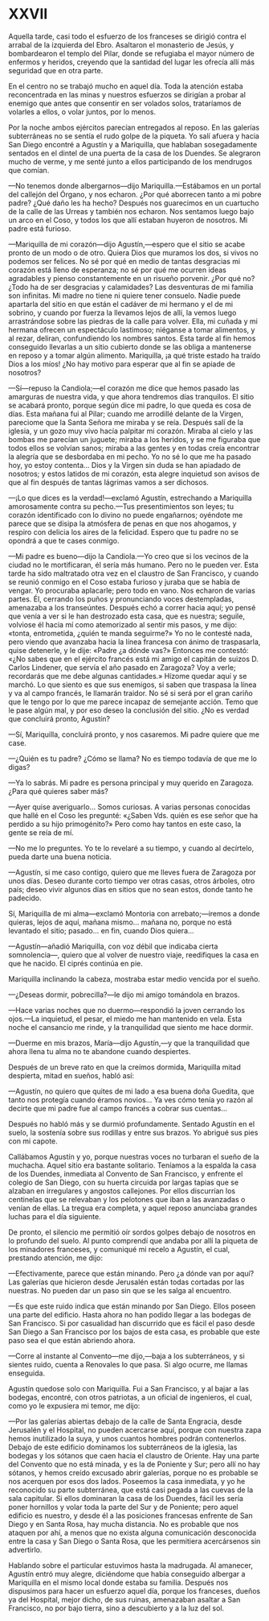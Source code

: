 # XXVII

Aquella tarde, casi todo el esfuerzo de los franceses se dirigió contra el
arrabal de la izquierda del Ebro. Asaltaron el monasterio de Jesús,
y bombardearon el templo del Pilar, donde se refugiaba el mayor número de
enfermos y heridos, creyendo que la santidad del lugar les ofrecía allí más
seguridad que en otra parte.

En el centro no se trabajó mucho en aquel día. Toda la atención estaba
reconcentrada en las minas y nuestros esfuerzos se dirigían a probar al enemigo
que antes que consentir en ser volados solos, trataríamos de volarles a ellos,
o volar juntos, por lo menos.

Por la noche ambos ejércitos parecían entregados al reposo. En las galerías
subterráneas no se sentía el rudo golpe de la piqueta. Yo salí afuera y hacia
San Diego encontré a Agustín y a Mariquilla, que hablaban sosegadamente
sentados en el dintel de una puerta de la casa de los Duendes. Se alegraron
mucho de verme, y me senté junto a ellos participando de los mendrugos que
comían.

—No tenemos donde albergarnos—dijo Mariquilla.—Estábamos en un portal del
callejón del Órgano, y nos echaron. ¿Por qué aborrecen tanto a mi pobre padre?
¿Qué daño les ha hecho? Después nos guarecimos en un cuartucho de la calle de
las Urreas y también nos echaron. Nos sentamos luego bajo un arco en el Coso,
y todos los que allí estaban huyeron de nosotros. Mi padre está furioso.

—Mariquilla de mi corazón—dijo Agustín,—espero que el sitio se acabe pronto
de un modo o de otro. Quiera Dios que muramos los dos, si vivos no podemos ser
felices. No sé por qué en medio de tantas desgracias mi corazón está lleno de
esperanza; no sé por qué me ocurren ideas agradables y pienso constantemente en
un risueño porvenir. ¿Por qué no? ¿Todo ha de ser desgracias y calamidades? Las
desventuras de mi familia son infinitas. Mi madre no tiene ni quiere tener
consuelo. Nadie puede apartarla del sitio en que están el cadáver de mi hermano
y el de mi sobrino, y cuando por fuerza la llevamos lejos de allí, la vemos
luego arrastrándose sobre las piedras de la calle para volver. Ella, mi cuñada
y mi hermana ofrecen un espectáculo lastimoso; niéganse a tomar alimentos, y al
rezar, deliran, confundiendo los nombres santos. Esta tarde al fin hemos
conseguido llevarlas a un sitio cubierto donde se las obliga a mantenerse en
reposo y a tomar algún alimento. Mariquilla, ¡a qué triste estado ha traído
Dios a los míos! ¿No hay motivo para esperar que al fin se apiade de nosotros?

—Sí—repuso la Candiola;—el corazón me dice que hemos pasado las amarguras de
nuestra vida, y que ahora tendremos días tranquilos. El sitio se acabará
pronto, porque según dice mi padre, lo que queda es cosa de días. Esta mañana
fui al Pilar; cuando me arrodillé delante de la Virgen, pareciome que la Santa
Señora me miraba y se reía. Después salí de la iglesia, y un gozo muy vivo
hacía palpitar mi corazón. Miraba al cielo y las bombas me parecían un juguete;
miraba a los heridos, y se me figuraba que todos ellos se volvían sanos; miraba
a las gentes y en todas creía encontrar la alegría que se desbordaba en mi
pecho. Yo no sé lo que me ha pasado hoy, yo estoy contenta... Dios y la Virgen
sin duda se han apiadado de nosotros; y estos latidos de mi corazón, esta
alegre inquietud son avisos de que al fin después de tantas lágrimas vamos
a ser dichosos.

—¡Lo que dices es la verdad!—exclamó Agustín, estrechando a Mariquilla
amorosamente contra su pecho.—Tus presentimientos son leyes; tu corazón
identificado con lo divino no puede engañarnos; oyéndote me parece que se
disipa la atmósfera de penas en que nos ahogamos, y respiro con delicia los
aires de la felicidad. Espero que tu padre no se opondrá a que te cases
conmigo.

—Mi padre es bueno—dijo la Candiola.—Yo creo que si los vecinos de la ciudad
no le mortificaran, él sería más humano. Pero no le pueden ver. Esta tarde ha
sido maltratado otra vez en el claustro de San Francisco, y cuando se reunió
conmigo en el Coso estaba furioso y juraba que se había de vengar. Yo procuraba
aplacarle; pero todo en vano. Nos echaron de varias partes. Él, cerrando los
puños y pronunciando voces destempladas, amenazaba a los transeúntes. Después
echó a correr hacia aquí; yo pensé que venía a ver si le han destrozado esta
casa, que es nuestra; seguile, volviose él hacia mí como atemorizado al sentir
mis pasos, y me dijo: «tonta, entrometida, ¿quién te manda seguirme?» Yo no le
contesté nada, pero viendo que avanzaba hacia la línea francesa con ánimo de
traspasarla, quise detenerle, y le dije: «Padre ¿a dónde vas?» Entonces me
contestó: «¿No sabes que en el ejército francés está mi amigo el capitán de
suizos D. Carlos Lindener, que servía el año pasado en Zaragoza? Voy a verle;
recordarás que me debe algunas cantidades.» Hízome quedar aquí y se marchó. Lo
que siento es que sus enemigos, si saben que traspasa la línea y va al campo
francés, le llamarán traidor. No sé si será por el gran cariño que le tengo por
lo que me parece incapaz de semejante acción. Temo que le pase algún mal, y por
eso deseo la conclusión del sitio. ¿No es verdad que concluirá pronto, Agustín?

—Sí, Mariquilla, concluirá pronto, y nos casaremos. Mi padre quiere que me
case.

—¿Quién es tu padre? ¿Cómo se llama? No es tiempo todavía de que me lo digas?

—Ya lo sabrás. Mi padre es persona principal y muy querido en Zaragoza. ¿Para
qué quieres saber más?

—Ayer quise averiguarlo... Somos curiosas. A varias personas conocidas que
hallé en el Coso les pregunté: «¿Saben Vds. quién es ese señor que ha perdido
a su hijo primogénito?» Pero como hay tantos en este caso, la gente se reía de
mí.

—No me lo preguntes. Yo te lo revelaré a su tiempo, y cuando al decírtelo,
pueda darte una buena noticia.

—Agustín, si me caso contigo, quiero que me lleves fuera de Zaragoza por unos
días. Deseo durante corto tiempo ver otras casas, otros árboles, otro país;
deseo vivir algunos días en sitios que no sean estos, donde tanto he padecido.

Sí, Mariquilla de mi alma—exclamó Montoria con arrebato;—iremos a donde
quieras, lejos de aquí, mañana mismo... mañana no, porque no está levantado el
sitio; pasado... en fin, cuando Dios quiera...

—Agustín—añadió Mariquilla, con voz débil que indicaba cierta somnolencia—,
quiero que al volver de nuestro viaje, reedifiques la casa en que he nacido. El
ciprés continúa en pie.

Mariquilla inclinando la cabeza, mostraba estar medio vencida por el sueño.

—¿Deseas dormir, pobrecilla?—le dijo mi amigo tomándola en brazos.

—Hace varias noches que no duermo—respondió la joven cerrando los ojos.—La
inquietud, el pesar, el miedo me han mantenido en vela. Esta noche el cansancio
me rinde, y la tranquilidad que siento me hace dormir.

—Duerme en mis brazos, María—dijo Agustín,—y que la tranquilidad que ahora
llena tu alma no te abandone cuando despiertes.

Después de un breve rato en que la creímos dormida, Mariquilla mitad despierta,
mitad en sueños, habló así:

—Agustín, no quiero que quites de mi lado a esa buena doña Guedita, que tanto
nos protegía cuando éramos novios... Ya ves cómo tenía yo razón al decirte que
mi padre fue al campo francés a cobrar sus cuentas...

Después no habló más y se durmió profundamente. Sentado Agustín en el suelo, la
sostenía sobre sus rodillas y entre sus brazos. Yo abrigué sus pies con mi
capote.

Callábamos Agustín y yo, porque nuestras voces no turbaran el sueño de la
muchacha. Aquel sitio era bastante solitario. Teníamos a la espalda la casa de
los Duendes, inmediata al Convento de San Francisco, y enfrente el colegio de
San Diego, con su huerta circuida por largas tapias que se alzaban en
irregulares y angostos callejones. Por ellos discurrían los centinelas que se
relevaban y los pelotones que iban a las avanzadas o venían de ellas. La tregua
era completa, y aquel reposo anunciaba grandes luchas para el día siguiente.

De pronto, el silencio me permitió oír sordos golpes debajo de nosotros en lo
profundo del suelo. Al punto comprendí que andaba por allí la piqueta de los
minadores franceses, y comuniqué mi recelo a Agustín, el cual, prestando
atención, me dijo:

—Efectivamente, parece que están minando. Pero ¿a dónde van por aquí? Las
galerías que hicieron desde Jerusalén están todas cortadas por las nuestras. No
pueden dar un paso sin que se les salga al encuentro.

—Es que este ruido indica que están minando por San Diego. Ellos poseen una
parte del edificio. Hasta ahora no han podido llegar a las bodegas de San
Francisco. Si por casualidad han discurrido que es fácil el paso desde San
Diego a San Francisco por los bajos de esta casa, es probable que este paso sea
el que están abriendo ahora.

—Corre al instante al Convento—me dijo,—baja a los subterráneos, y si sientes
ruido, cuenta a Renovales lo que pasa. Si algo ocurre, me llamas enseguida.

Agustín quedose solo con Mariquilla. Fui a San Francisco, y al bajar a las
bodegas, encontré, con otros patriotas, a un oficial de ingenieros, el cual,
como yo le expusiera mi temor, me dijo:

—Por las galerías abiertas debajo de la calle de Santa Engracia, desde
Jerusalén y el Hospital, no pueden acercarse aquí, porque con nuestra zapa
hemos inutilizado la suya, y unos cuantos hombres podrán contenerlos. Debajo de
este edificio dominamos los subterráneos de la iglesia, las bodegas y los
sótanos que caen hacia el claustro de Oriente. Hay una parte del Convento que
no está minada, y es la de Poniente y Sur; pero allí no hay sótanos, y hemos
creído excusado abrir galerías, porque no es probable se nos acerquen por esos
dos lados. Poseemos la casa inmediata, y yo he reconocido su parte subterránea,
que está casi pegada a las cuevas de la sala capitular. Si ellos dominaran la
casa de los Duendes, fácil les sería poner hornillos y volar toda la parte del
Sur y de Poniente; pero aquel edificio es nuestro, y desde él a las posiciones
francesas enfrente de San Diego y en Santa Rosa, hay mucha distancia. No es
probable que nos ataquen por ahí, a menos que no exista alguna comunicación
desconocida entre la casa y San Diego o Santa Rosa, que les permitiera
acercársenos sin advertirlo.

Hablando sobre el particular estuvimos hasta la madrugada. Al amanecer, Agustín
entró muy alegre, diciéndome que había conseguido albergar a Mariquilla en el
mismo local donde estaba su familia. Después nos dispusimos para hacer un
esfuerzo aquel día, porque los franceses, dueños ya del Hospital, mejor dicho,
de sus ruinas, amenazaban asaltar a San Francisco, no por bajo tierra, sino
a descubierto y a la luz del sol.
